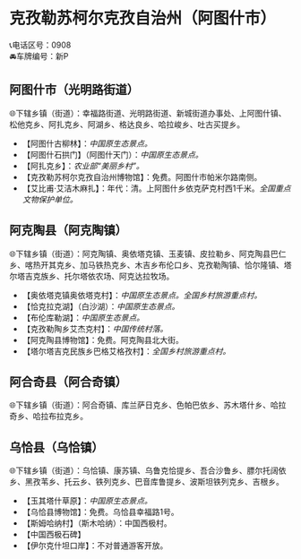 # 克孜勒苏柯尔克孜自治州（阿图什市）  
📞电话区号：0908  
🚘车牌编号：新P  

## 阿图什市（光明路街道）  
🌐下辖乡镇（街道）：幸福路街道、光明路街道、新城街道办事处、上阿图什镇、松他克乡、阿扎克乡、阿湖乡、格达良乡、哈拉峻乡、吐古买提乡。   
  
* 【阿图什古柳林】：*中国原生态景点。*  
* 【阿图什石拱门】（阿图什天门）：*中国原生态景点。*  
* 【阿扎克乡】：*农业部“美丽乡村”。*  
* 【克孜勒苏柯尔克孜自治州博物馆】：免费。阿图什市帕米尔路南侧。   
* 【艾比甫·艾洁木麻扎】：年代：清。上阿图什乡依克萨克村西1千米。*全国重点文物保护单位。*   

## 阿克陶县（阿克陶镇）  
🌐下辖乡镇（街道）：阿克陶镇、奥依塔克镇、玉麦镇、皮拉勒乡、阿克陶县巴仁乡、喀热开其克乡、加马铁热克乡、木吉乡布伦口乡、克孜勒陶镇、恰尔隆镇、塔尔塔吉克族乡、托尔塔依农场、阿克达拉牧场。   
  
* 【奥依塔克镇奥依塔克村】：*中国原生态景点。全国乡村旅游重点村。*  
* 【恰克拉克湖】（白沙湖）：*中国原生态景点。*  
* 【布伦库勒湖】：*中国原生态景点。*  
* 【克孜勒陶乡艾杰克村】：*中国传统村落。*  
* 【阿克陶县博物馆】：免费。阿克陶县北大街。   
* 【塔尔塔吉克民族乡巴格艾格孜村】：*全国乡村旅游重点村。*    

## 阿合奇县（阿合奇镇）  
🌐下辖乡镇（街道）：阿合奇镇、库兰萨日克乡、色帕巴依乡、苏木塔什乡、哈拉奇乡、哈拉布拉克乡。   

## 乌恰县（乌恰镇）  
🌐下辖乡镇（街道）：乌恰镇、康苏镇、乌鲁克恰提乡、吾合沙鲁乡、膘尔托阔依乡、黑孜苇乡、托云乡、铁列克乡、巴音库鲁提乡、波斯坦铁列克乡、吉根乡。   
  
* 【玉其塔什草原】：*中国原生态景点。*  
* 【乌恰县博物馆】：免费。乌恰县幸福路1号。   
* 【斯姆哈纳村】（斯木哈纳）：中国西极村。
* 【中国西极石碑】
* 【伊尔克什坦口岸】：不对普通游客开放。